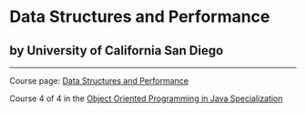 # Data Structures and Performance
## by University of California San Diego

---

Course page: [Data Structures and Performance](https://www.coursera.org/learn/data-structures-optimizing-performance/)

Course 4 of 4 in the [Object Oriented Programming in Java Specialization](https://www.coursera.org/specializations/object-oriented-programming)